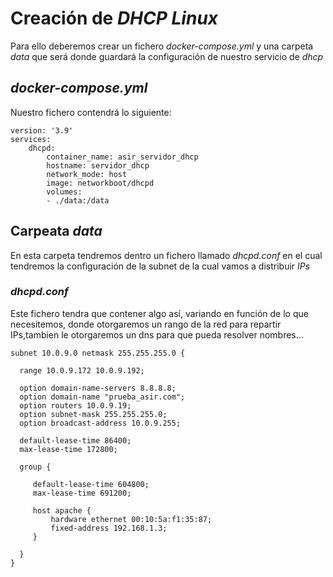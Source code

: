 # Creación de _DHCP Linux_ 

Para ello deberemos crear un fichero _docker-compose.yml_ y una carpeta _data_ que será donde guardará la configuración de nuestro servicio de _dhcp_

## _docker-compose.yml_
Nuestro fichero contendrá lo siguiente:
~~~
version: '3.9'
services:
    dhcpd:
        container_name: asir_servidor_dhcp
        hostname: servidor_dhcp
        network_mode: host
        image: networkboot/dhcpd
        volumes:
        - ./data:/data
~~~

## Carpeata _data_
En esta carpeta tendremos dentro un fichero llamado _dhcpd.conf_ en el cual tendremos la configuración de la subnet de la cual vamos a distribuir _IPs_

### _dhcpd.conf_ 
Este fichero tendra que contener algo así, variando en función de lo que necesitemos, donde otorgaremos un rango de la red para repartir IPs,tambien le otorgaremos un dns para que pueda resolver nombres...
~~~
subnet 10.0.9.0 netmask 255.255.255.0 {

  range 10.0.9.172 10.0.9.192;

  option domain-name-servers 8.8.8.8;
  option domain-name "prueba_asir.com";
  option routers 10.0.9.19;
  option subnet-mask 255.255.255.0;
  option broadcast-address 10.0.9.255;

  default-lease-time 86400;
  max-lease-time 172800;

  group {

     default-lease-time 604800;
     max-lease-time 691200;

     host apache {
         hardware ethernet 00:10:5a:f1:35:87;
         fixed-address 192.168.1.3;
     }

  }
}
~~~ 
